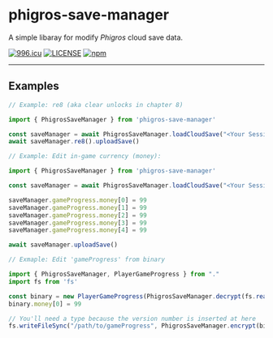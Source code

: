 # phigros-save-manager

A simple libaray for modify *Phigros* cloud save data.

[![996.icu](https://img.shields.io/badge/link-996.icu-red.svg)](https://996.icu)
[![LICENSE](https://img.shields.io/badge/license-Anti%20996-blue.svg)](https://github.com/996icu/996.ICU/blob/master/LICENSE)
[![npm](https://img.shields.io/npm/v/phigros-save-manager)](https://www.npmjs.com/package/phigros-save-manager)

---

## Examples

```typescript
// Example: re8 (aka clear unlocks in chapter 8)

import { PhigrosSaveManager } from 'phigros-save-manager'

const saveManager = await PhigrosSaveManager.loadCloudSave("<Your Session Token>")
await saveManager.re8().uploadSave()
```

```typescript
// Example: Edit in-game currency (money):

import { PhigrosSaveManager } from 'phigros-save-manager'

const saveManager = await PhigrosSaveManager.loadCloudSave("<Your Session Token>")

saveManager.gameProgress.money[0] = 99
saveManager.gameProgress.money[1] = 99
saveManager.gameProgress.money[2] = 99
saveManager.gameProgress.money[3] = 99
saveManager.gameProgress.money[4] = 99

await saveManager.uploadSave()
```

```typescript
// Exmaple: Edit 'gameProgress' from binary

import { PhigrosSaveManager, PlayerGameProgress } from "."
import fs from 'fs'

const binary = new PlayerGameProgress(PhigrosSaveManager.decrypt(fs.readFileSync("/path/to/gameProgress")));
binary.money[0] = 99

// You'll need a type because the version number is inserted at here
fs.writeFileSync("/path/to/gameProgress", PhigrosSaveManager.encrypt(binary.save(), 'gameProgress'))

```

